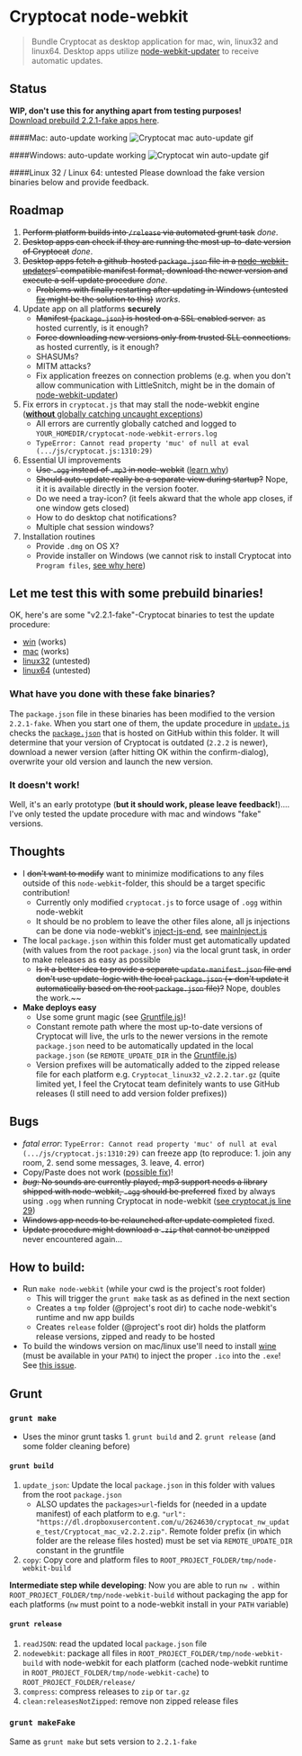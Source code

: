 # Cryptocat node-webkit
> Bundle Cryptocat as desktop application for mac, win, linux32 and linux64.
> Desktop apps utilize [node-webkit-updater](https://github.com/edjafarov/node-webkit-updater) to receive automatic updates.

## Status
**WIP, don't use this for anything apart from testing purposes!**  
[Download prebuild 2.2.1-fake apps here](#let-me-test-this-with-some-prebuild-binaries).

####Mac: auto-update working
![Cryptocat mac auto-update gif](http://i.giphy.com/3rgXBFpaJeJrhPltkc.gif)

####Windows: auto-update working
![Cryptocat win auto-update gif](http://i.giphy.com/yoJC2rfqFbOMnvwRpe.gif)

####Linux 32 / Linux 64: untested
Please download the fake version binaries below and provide feedback.

## Roadmap
1. ~~Perform platform builds into `/release` via automated grunt task~~ *done*.
2. ~~Desktop apps can check if they are running the most up-to-date version of Cryptocat~~ *done*.
3. ~~Desktop apps fetch a github-hosted `package.json` file in a [node-webkit-updater](https://github.com/edjafarov/node-webkit-updater)s' compatible manifest format, download the newer version and execute a self-update procedure~~ *done*.
	- ~~Problems with finally restarting after updating in Windows (untested [fix](https://github.com/edjafarov/node-webkit-updater/issues/48) might be the solution to this)~~ *works*.
4. Update app on all platforms **securely**
	- ~~Manifest (`package.json`) is hosted on a SSL enabled server.~~ as hosted currently, is it enough?
	- ~~Force downloading new versions only from trusted SLL connections.~~ as hosted currently, is it enough?
	- SHASUMs?
	- MITM attacks?
	- Fix application freezes on connection problems (e.g. when you don't allow communication with LittleSnitch, might be in the domain of [node-webkit-updater](https://github.com/edjafarov/node-webkit-updater))
5. Fix errors in `cryptocat.js` that may stall the node-webkit engine ([**without** globally catching uncaught exceptions](https://github.com/rogerwang/node-webkit/issues/1699))
	- All errors are currently globally catched and logged to `YOUR_HOMEDIR/cryptocat-node-webkit-errors.log`
	- `TypeError: Cannot read property 'muc' of null at eval (.../js/cryptocat.js:1310:29)`
6. Essential UI improvements
	- ~~Use `.ogg` instead of `.mp3` in node-webkit~~ ([learn why](https://github.com/rogerwang/node-webkit/wiki/Using-MP3-%26-MP4-%28H.264%29-using-the--video--%26--audio--tags.))
	- ~~Should auto-update really be a separate view during startup?~~ Nope, it it is available directly in the version footer.
	- Do we need a tray-icon? (it feels akward that the whole app closes, if one window gets closed)
	- How to do desktop chat notifications?
	- Multiple chat session windows?
7. Installation routines
	- Provide `.dmg` on OS X?
	- Provide installer on Windows (we cannot risk to install Cryptocat into `Program files`, [see why here](https://github.com/edjafarov/node-webkit-updater/issues/58))

## Let me **test** this with some prebuild binaries!
OK, here's are some "v2.2.1-fake"-Cryptocat binaries to test the update procedure:
- [win](https://dl.dropboxusercontent.com/u/2624630/cryptocat_nw_update_test/Cryptocat_win_v2.2.1-fake.zip) (works)
- [mac](https://dl.dropboxusercontent.com/u/2624630/cryptocat_nw_update_test/Cryptocat_mac_v2.2.1-fake.zip) (works)
- [linux32](https://dl.dropboxusercontent.com/u/2624630/cryptocat_nw_update_test/Cryptocat_linux32_v2.2.1-fake.tar.gz) (untested)
- [linux64](https://dl.dropboxusercontent.com/u/2624630/cryptocat_nw_update_test/Cryptocat_linux64_v2.2.1-fake.tar.gz) (untested)

### What have you done with these fake binaries?
The `package.json` file in these binaries has been modified to the version `2.2.1-fake`. When you start one of them, the update procedure in [`update.js`](update.js) checks the [`package.json`](package.json) that is hosted on GitHub within this folder. It will determine that your version of Cryptocat is outdated (`2.2.2` is newer), download a newer version (after hitting OK within the confirm-dialog), overwrite your old version and launch the new version.

### It doesn't work!
Well, it's an early prototype (**but it should work, please leave feedback!**)....  
I've only tested the update procedure with mac and windows "fake" versions.

## Thoughts
- I ~~don't want to modify~~ want to minimize modifications to any files outside of this `node-webkit`-folder, this should be a target specific contribution!
	- Currently only modified `cryptocat.js` to force usage of `.ogg` within node-webkit
	- It should be no problem to leave the other files alone, all js injections can be done via node-webkit's [inject-js-end](https://github.com/rogerwang/node-webkit/wiki/Manifest-format#inject-js-start--inject-js-end), see [mainInject.js](mainInject.js)
- The local `package.json` within this folder must get automatically updated (with values from the root `package.json`) via the local grunt task, in order to make releases as easy as possible
	- ~~Is it a better idea to provide a separate `update-manifest.json` file and don't use update-logic with the local `package.json` (+ don't update it automatically based on the root `package.json` file)?~~ Nope, doubles the work.~~
- **Make deploys easy**
	- Use some grunt magic (see [Gruntfile.js](Gruntfile.js))!
	- Constant remote path where the most up-to-date versions of Cryptocat will live, the urls to the newer versions in the remote `package.json` need to be automatically updated in the local `package.json` (se `REMOTE_UPDATE_DIR` in the [Gruntfile.js](Gruntfile.js))
	- Version prefixes will be automatically added to the zipped release file for each platform e.g. `Cryptocat_linux32_v2.2.2.tar.gz` (quite limited yet, I feel the Crytocat team definitely wants to use GitHub releases (I still need to add version folder prefixes))

## Bugs
- *fatal error*: `TypeError: Cannot read property 'muc' of null at eval (.../js/cryptocat.js:1310:29)` can freeze app (to reproduce: 1. join any room, 2. send some messages, 3. leave, 4. error)
- Copy/Paste does not work ([possible fix](https://github.com/rogerwang/node-webkit/issues/1955))!
- ~~*bug*: No sounds are currently played, mp3 support needs a library shipped with node-webkit, `.ogg` should be preferred~~ fixed by always using `.ogg` when running Cryptocat in node-webkit ([see cryptocat.js line 29](https://github.com/majodev/cryptocat/blob/master/src/core/js/cryptocat.js#L29))
- ~~Windows app needs to be relaunched after update completed~~ fixed.
- ~~Update procedure might download a `.zip` that cannot be unzipped~~ never encountered again...

## How to build:
- Run `make node-webkit` (while your cwd is the project's root folder)
	- This will trigger the `grunt make` task as as defined in the next section
	- Creates a `tmp` folder (@project's root dir) to cache node-webkit's runtime and nw app builds
	- Creates `release` folder (@project's root dir) holds the platform release versions, zipped and ready to be hosted
- To build the windows version on mac/linux use'll need to install [wine](https://www.winehq.org/) (must be available in your `PATH`) to inject the proper `.ico` into the `.exe`! See [this issue](https://github.com/mllrsohn/node-webkit-builder/issues/19).


## Grunt
### `grunt make`
- Uses the minor grunt tasks 1. `grunt build` and 2. `grunt release` (and some folder cleaning before)

#### `grunt build`
1. `update_json`: Update the local `package.json` in this folder with values from the root `package.json`
	- ALSO updates the `packages>url`-fields for (needed in a update manifest) of each platform to e.g. `"url": "https://dl.dropboxusercontent.com/u/2624630/cryptocat_nw_update_test/Cryptocat_mac_v2.2.2.zip"`. Remote folder prefix (in which folder are the release files hosted) must be set via `REMOTE_UPDATE_DIR` constant in the gruntfile 
2. `copy`: Copy core and platform files to `ROOT_PROJECT_FOLDER/tmp/node-webkit-build`

**Intermediate step while developing**: Now you are able to run `nw .` within `ROOT_PROJECT_FOLDER/tmp/node-webkit-build` without packaging the app for each platforms (`nw` must point to a node-webkit install in your `PATH` variable)

#### `grunt release`
1. `readJSON`: read the updated local `package.json` file
2. `nodewebkit`: package all files in `ROOT_PROJECT_FOLDER/tmp/node-webkit-build` with node-webkit for each platform (cached node-webkit runtime in `ROOT_PROJECT_FOLDER/tmp/node-webkit-cache`) to `ROOT_PROJECT_FOLDER/release/`
3. `compress`: compress releases to `zip` or `tar.gz`
4. `clean:releasesNotZipped`: remove non zipped release files 

### `grunt makeFake`
Same as `grunt make` but sets version to `2.2.1-fake`
